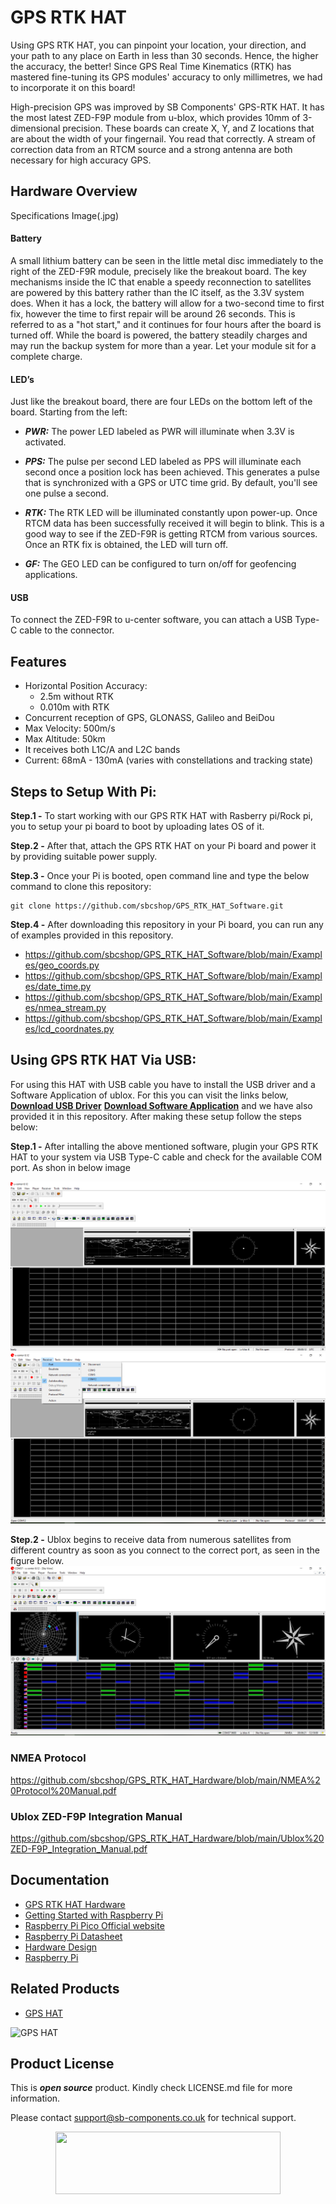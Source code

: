 # GPS RTK HAT 

Using  GPS RTK HAT, you can pinpoint your location, your direction, and your path to any place on Earth in less than 30 seconds. Hence, the higher the accuracy, the better! Since GPS Real Time Kinematics (RTK) has mastered fine-tuning its GPS modules' accuracy to only millimetres, we had to incorporate it on this board!

High-precision GPS was improved by SB Components' GPS-RTK HAT. It has the most latest ZED-F9P module from u-blox, which provides 10mm of 3-dimensional precision. These boards can create X, Y, and Z locations that are about the width of your fingernail. You read that correctly. A stream of correction data from an RTCM source and a strong antenna are both necessary for high accuracy GPS.

## Hardware Overview

Specifications Image(.jpg)

#### Battery
A small lithium battery can be seen in the little metal disc immediately to the right of the ZED-F9R module, precisely like the breakout board. The key mechanisms inside the IC that enable a speedy reconnection to satellites are powered by this battery rather than the IC itself, as the 3.3V system does. When it has a lock, the battery will allow for a two-second time to first fix, however the time to first repair will be around 26 seconds. This is referred to as a "hot start," and it continues for four hours after the board is turned off. While the board is powered, the battery steadily charges and may run the backup system for more than a year. Let your module sit for a complete charge.


#### LED’s
Just like the breakout board, there are four LEDs on the bottom left of the board. Starting from the left:

* ***PWR:*** The power LED labeled as PWR will illuminate when 3.3V is activated.
* ***PPS:*** The pulse per second LED labeled as PPS will illuminate each second once a position lock has been achieved. This generates a pulse that is synchronized with a GPS or UTC time grid. By default, you'll see one pulse a second.

* ***RTK:*** The RTK LED will be illuminated constantly upon power-up. Once RTCM data has been successfully received it will begin to blink. This is a good way to see if the ZED-F9R is getting RTCM from various sources. Once an RTK fix is obtained, the LED will turn off.

* ***GF:*** The GEO LED can be configured to turn on/off for geofencing applications.

#### USB
To connect the ZED-F9R to u-center software, you can attach a USB Type-C cable to the connector.

## Features
* Horizontal Position Accuracy:
     * 2.5m without RTK
     * 0.010m with RTK
* Concurrent reception of GPS, GLONASS, Galileo and BeiDou
* Max Velocity: 500m/s 
* Max Altitude: 50km
* It receives both L1C/A and L2C bands
* Current: 68mA - 130mA (varies with constellations and tracking state)

## Steps to Setup With Pi:

**Step.1 -** To start working with our GPS RTK HAT with Rasberry pi/Rock pi, you to setup your pi board to boot by uploading lates OS of it.

**Step.2 -** After that, attach the GPS RTK HAT on your Pi board and power it by providing suitable power supply. 

**Step.3 -** Once your Pi is booted, open command line and type the below command to clone this repository:
```
git clone https://github.com/sbcshop/GPS_RTK_HAT_Software.git
```

**Step.4 -** After downloading this repository in your Pi board, you can run any of examples provided in this repository.
* https://github.com/sbcshop/GPS_RTK_HAT_Software/blob/main/Examples/geo_coords.py
* https://github.com/sbcshop/GPS_RTK_HAT_Software/blob/main/Examples/date_time.py
* https://github.com/sbcshop/GPS_RTK_HAT_Software/blob/main/Examples/nmea_stream.py
* https://github.com/sbcshop/GPS_RTK_HAT_Software/blob/main/Examples/lcd_coordnates.py

## Using GPS RTK HAT Via USB:

For using this HAT with USB cable you have to install the USB driver and a Software Application of ublox. For this you can visit the links below, [**Download USB Driver**](https://deviceinbox.com/drivers/1870-u-blox-gnss-standard-usb-driver.html) [**Download Software Application**](https://www.u-blox.com/en/product/u-center) and we have also provided it in this repository. After making these setup follow the steps below:

**Step.1 -** After intalling the above mentioned software, plugin your GPS RTK HAT to your system via USB Type-C cable and check for the available COM port. As shon in below image

<img src ="https://github.com/sbcshop/GPS_RTK_HAT_Software/blob/main/images/Scr2.png" />
<img src ="https://github.com/sbcshop/GPS_RTK_HAT_Software/blob/main/images/Scr1.png" />

**Step.2 -** Ublox begins to receive data from numerous satellites from different country as soon as you connect to the correct port, as seen in the figure below.
<img src ="https://github.com/sbcshop/GPS_RTK_HAT_Software/blob/main/images/img.JPG" />


### NMEA Protocol
https://github.com/sbcshop/GPS_RTK_HAT_Hardware/blob/main/NMEA%20Protocol%20Manual.pdf

### Ublox ZED-F9P Integration Manual
https://github.com/sbcshop/GPS_RTK_HAT_Hardware/blob/main/Ublox%20ZED-F9P_Integration_Manual.pdf


## Documentation

* [GPS RTK HAT Hardware](https://github.com/sbcshop/GPS_RTK_HAT_Hardware)
* [Getting Started with Raspberry Pi](https://www.raspberrypi.com/documentation/computers/getting-started.html)
* [Raspberry Pi Pico Official website](https://www.raspberrypi.com/documentation/microcontrollers/)
* [Raspberry Pi Datasheet](https://www.raspberrypi.com/documentation/computers/compute-module.html)
* [Hardware Design](https://www.raspberrypi.com/documentation/computers/compute-module.html)
* [Raspberry Pi](https://www.raspberrypi.com/documentation/microcontrollers/raspberry-pi-pico.html)


## Related Products

* [GPS HAT](https://shop.sb-components.co.uk/products/gps-hat-for-raspberry-pi?_pos=1&_sid=c0a565487&_ss=r)

 ![GPS HAT](https://cdn.shopify.com/s/files/1/1217/2104/products/GPSHATforRaspberryPi_4.png?v=1648553361&width=400)

## Product License

This is ***open source*** product. Kindly check LICENSE.md file for more information.

Please contact support@sb-components.co.uk for technical support.
<p align="center">
  <img width="360" height="100" src="https://cdn.shopify.com/s/files/1/1217/2104/files/Logo_sb_component_3.png?v=1666086771&width=350">
</p>

